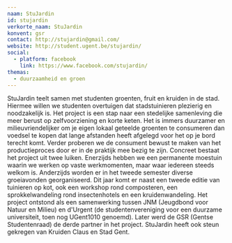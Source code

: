 ```yaml
---
naam: StuJardin
id: stujardin
verkorte_naam: StuJardin
konvent: gsr
contact: http://stujardin@gmail.com/
website: http://student.ugent.be/stujardin/
social:
  - platform: facebook
    link: https://www.facebook.com/stujardin/
themas:
  - duurzaamheid en groen
---
```


StuJardin teelt samen met studenten groenten, fruit en kruiden in de stad. Hiermee willen we studenten overtuigen dat stadstuinieren plezierig en noodzakelijk is. Het project is een stap naar een stedelijke samenleving die meer berust op zelfvoorziening en korte keten.
Het is immers duurzamer en milieuvriendelijker om je eigen lokaal geteelde groenten te consumeren dan voedsel te kopen dat lange afstanden heeft afgelegd voor het op je bord terecht komt.
Verder proberen we de consument bewust te maken van het productieproces door er in de praktijk mee bezig te zijn.
Concreet bestaat het project uit twee luiken. Enerzijds hebben we een permanente moestuin waarin we werken op vaste werkmomenten, maar waar iedereen steeds welkom is.
Anderzijds worden er in het tweede semester diverse groeiavonden georganiseerd. Dit jaar komt er naast een tweede editie van tuinieren op kot, ook een workshop rond composteren, een sprokkelwandeling rond insectenhotels en een kruidenwandeling.
Het project ontstond als een samenwerking tussen JNM (Jeugdbond voor Natuur en Milieu) en d'Urgent (de studentenvereniging voor een duurzame universiteit, toen nog UGent1010 genoemd). Later werd de GSR (Gentse Studentenraad) de derde partner in het project. StuJardin heeft ook steun gekregen van Kruiden Claus en Stad Gent.
